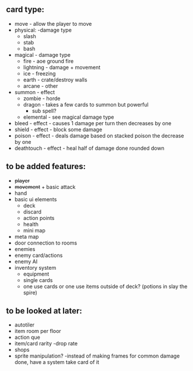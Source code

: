 ## **card type:**
- move - allow the player to move
- physical: -damage type
	- slash
	- stab
	- bash
- magical - damage type
	- fire - aoe ground fire
	- lightning - damage + movement
	- ice - freezing
	- earth - crate/destroy walls
	- arcane - other
- summon - effect
	- zombie - horde
	- dragon - takes a few cards to summon but powerful
		- sub spell?
	- elemental - see magical damage type
- bleed - effect - causes 1 damage per turn then decreases by one
- shield - effect - block some damage
- poison - effect - deals damage based on stacked poison the decrease by one
- deathtouch - effect - heal half of damage done rounded down

## **to be added features:**
- ~~player~~
- ~~movement~~ + basic attack
- hand
- basic ui elements
	- deck
	- discard
	- action points
	- health
	- mini map
- meta map
- door connection to rooms
- enemies
- enemy card/actions
- enemy AI
- inventory system
	- equipment
	- single cards
	- one use cards or one use items outside of deck? (potions in slay the spire)

## **to be looked at later:**
- autotiler
- item room per floor
- action que
- item/card rarity
	-drop rate
- shops
- sprite manipulation?
	-instead of making frames for common damage done, have a system take card of it